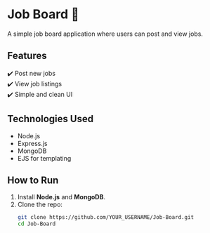 # Job Board 💼  

A simple job board application where users can post and view jobs.  

## Features  
✔️ Post new jobs  
✔️ View job listings  
✔️ Simple and clean UI  

## Technologies Used  
- Node.js  
- Express.js  
- MongoDB  
- EJS for templating  

## How to Run  
1. Install **Node.js** and **MongoDB**.  
2. Clone the repo:  
   ```sh
   git clone https://github.com/YOUR_USERNAME/Job-Board.git
   cd Job-Board
